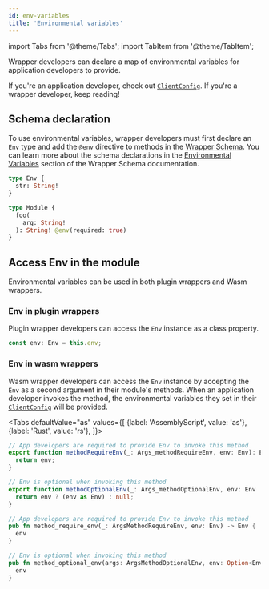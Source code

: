 ```yaml
---
id: env-variables
title: 'Environmental variables'
---
```


import Tabs from '@theme/Tabs';
import TabItem from '@theme/TabItem';

Wrapper developers can declare a map of environmental variables for application developers to provide.

If you're an application developer, check out [`ClientConfig`](./integrate-wrappers/configure-client#envs). If you're a wrapper developer, keep reading!

## Schema declaration

To use environmental variables, wrapper developers must first declare an `Env` type and add the `@env` directive to methods in the [Wrapper Schema](./wrapper-schema). You can learn more about the schema declarations in the [Environmental Variables](./wrapper-schema#environmental-variables) section of the Wrapper Schema documentation.

```graphql
type Env {
  str: String!
}

type Module {
  foo(
    arg: String!
  ): String! @env(required: true)
}
```

## Access Env in the module

Environmental variables can be used in both plugin wrappers and Wasm wrappers.

### Env in plugin wrappers

Plugin wrapper developers can access the `Env` instance as a class property.

```typescript
const env: Env = this.env;
```

### Env in wasm wrappers

Wasm wrapper developers can access the `Env` instance by accepting the `Env` as a second argument in their module's methods. When an application developer invokes the method, the environmental variables they set in their [`ClientConfig`](./integrate-wrappers/configure-client#envs) will be provided.

<Tabs
defaultValue="as"
values={[
{label: 'AssemblyScript', value: 'as'},
{label: 'Rust', value: 'rs'},
]}>
<TabItem value="as">

```typescript
// App developers are required to provide Env to invoke this method
export function methodRequireEnv(_: Args_methodRequireEnv, env: Env): Env {
  return env;
}

// Env is optional when invoking this method
export function methodOptionalEnv(_: Args_methodOptionalEnv, env: Env | null): Env | null {
  return env ? (env as Env) : null;
}
```

</TabItem>
<TabItem value="rs">

```rust
// App developers are required to provide Env to invoke this method
pub fn method_require_env(_: ArgsMethodRequireEnv, env: Env) -> Env {
  env
}

// Env is optional when invoking this method
pub fn method_optional_env(args: ArgsMethodOptionalEnv, env: Option<Env>) -> Option<Env> {
  env
}
```

</TabItem>
</Tabs>